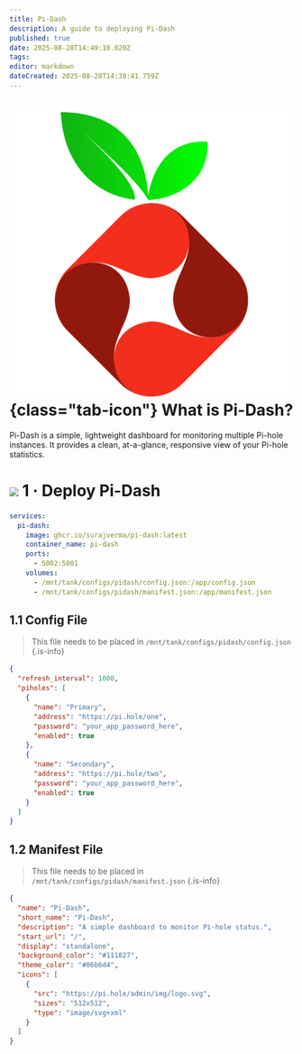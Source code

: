```yaml
---
title: Pi-Dash
description: A guide to deploying Pi-Dash
published: true
date: 2025-08-28T14:49:18.020Z
tags: 
editor: markdown
dateCreated: 2025-08-28T14:38:41.759Z
---
```


# ![](/pi-hole.png){class="tab-icon"} What is Pi-Dash?
Pi-Dash is a simple, lightweight dashboard for monitoring multiple Pi-hole instances. It provides a clean, at-a-glance, responsive view of your Pi-hole statistics.

# <img src="/docker.png" class="tab-icon"> 1 · Deploy Pi-Dash

```yaml
services:
  pi-dash:
    image: ghcr.io/surajverma/pi-dash:latest
    container_name: pi-dash
    ports:
      - 5002:5001
    volumes:
      - /mnt/tank/configs/pidash/config.json:/app/config.json
      - /mnt/tank/configs/pidash/manifest.json:/app/manifest.json
```

## 1.1 Config File
> This file needs to be placed in `/mnt/tank/configs/pidash/config.json`
{.is-info}

```json
{
  "refresh_interval": 1000,
  "piholes": [
    {
      "name": "Primary",
      "address": "https://pi.hole/one",
      "password": "your_app_password_here",
      "enabled": true
    },
    {
      "name": "Secondary",
      "address": "https://pi.hole/two",
      "password": "your_app_password_here",
      "enabled": true
    }
  ]
}
```

## 1.2 Manifest File
> This file needs to be placed in `/mnt/tank/configs/pidash/manifest.json`
{.is-info}
```json
{
  "name": "Pi-Dash",
  "short_name": "Pi-Dash",
  "description": "A simple dashboard to monitor Pi-hole status.",
  "start_url": "/",
  "display": "standalone",
  "background_color": "#111827",
  "theme_color": "#06b6d4",
  "icons": [
    {
      "src": "https://pi.hole/admin/img/logo.svg",
      "sizes": "512x512",
      "type": "image/svg+xml"
    }
  ]
}
```